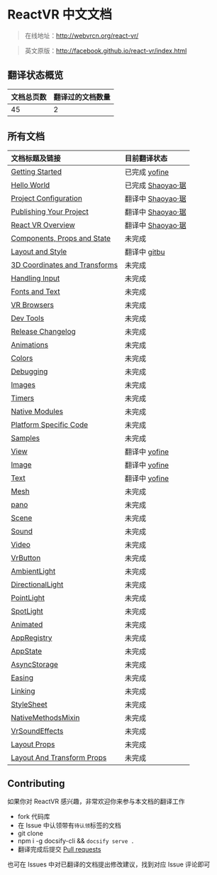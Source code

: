 # ReactVR 中文文档

> 在线地址：http://webvrcn.org/react-vr/

> 英文原版：http://facebook.github.io/react-vr/index.html

## 翻译状态概览

|  文档总页数 | 翻译过的文档数量 |
| :------| :------ |
| 45 | 2 |

## 所有文档

|  文档标题及链接 | 目前翻译状态 |
| :-------------- | :----------- |
| [Getting Started](http://webvrcn.org/react-vr/#/getting-started) |  已完成 [yofine](https://github.com/yofine) |
| [Hello World](http://webvrcn.org/react-vr/#/tutorial) | 已完成 [Shaoyao·琚](https://github.com/juzhiyuan) |
| [Project Configuration](http://webvrcn.org/react-vr/#/project-configuration) |  翻译中 [Shaoyao·琚](https://github.com/juzhiyuan) |
| [Publishing Your Project](http://webvrcn.org/react-vr/#/publishing) |  翻译中 [Shaoyao·琚](https://github.com/juzhiyuan) |
| [React VR Overview](http://webvrcn.org/react-vr/#/react-vroverview) |  翻译中 [Shaoyao·琚](https://github.com/juzhiyuan) |
| [Components, Props and State](http://webvrcn.org/react-vr/#/components-props-and-state) |  未完成 |
| [Layout and Style](http://webvrcn.org/react-vr/#/layout-and-style) |  翻译中 [gitbu](https://github.com/gitbu) |
| [3D Coordinates and Transforms](http://webvrcn.org/react-vr/#/3dcoordinates-and-transforms) |  未完成 |
| [Handling Input](http://webvrcn.org/react-vr/#/input) |  未完成 |
| [Fonts and Text](http://webvrcn.org/react-vr/#/fonts) |  未完成 |
| [VR Browsers](http://webvrcn.org/react-vr/#/vrbrowsers) |  未完成 |
| [Dev Tools](http://webvrcn.org/react-vr/#/dev-tools) |  未完成 |
| [Release Changelog](http://webvrcn.org/react-vr/#/release-change-log) |  未完成 |
| [Animations](http://webvrcn.org/react-vr/#/animations) |  未完成 |
| [Colors](http://webvrcn.org/react-vr/#/colors) |  未完成 |
| [Debugging](http://webvrcn.org/react-vr/#/debugging) |  未完成 |
| [Images](http://webvrcn.org/react-vr/#/images) |  未完成 |
| [Timers](http://webvrcn.org/react-vr/#/timers) |  未完成 |
| [Native Modules](http://webvrcn.org/react-vr/#/native-modules) |  未完成 |
| [Platform Specific Code](http://webvrcn.org/react-vr/#/platform-specific-information) |  未完成 |
| [Samples](http://webvrcn.org/react-vr/#/samples) |  未完成 |
| [View](http://webvrcn.org/react-vr/#/view) |  翻译中 [yofine](https://github.com/yofine) |
| [Image](http://webvrcn.org/react-vr/#/image) |  翻译中 [yofine](https://github.com/yofine) |
| [Text](http://webvrcn.org/react-vr/#/text) |  翻译中 [yofine](https://github.com/yofine) |
| [Mesh](http://webvrcn.org/react-vr/#/mesh) |  未完成 |
| [pano](http://webvrcn.org/react-vr/#/pano) |  未完成 |
| [Scene](http://webvrcn.org/react-vr/#/scene) |  未完成 |
| [Sound](http://webvrcn.org/react-vr/#/sound) |  未完成 |
| [Video](http://webvrcn.org/react-vr/#/video) |  未完成 |
| [VrButton](http://webvrcn.org/react-vr/#/vrbutton) |  未完成 |
| [AmbientLight](http://webvrcn.org/react-vr/#/ambientlight) |  未完成 |
| [DirectionalLight](http://webvrcn.org/react-vr/#/directionallight) |  未完成 |
| [PointLight](http://webvrcn.org/react-vr/#/pointlight) |  未完成 |
| [SpotLight](http://webvrcn.org/react-vr/#/spotlight) |  未完成 |
| [Animated](http://webvrcn.org/react-vr/#/animated) |  未完成 |
| [AppRegistry](http://webvrcn.org/react-vr/#/appregistry) |  未完成 |
| [AppState](http://webvrcn.org/react-vr/#/appstate) |  未完成 |
| [AsyncStorage](http://webvrcn.org/react-vr/#/asyncstorage) |  未完成 |
| [Easing](http://webvrcn.org/react-vr/#/easing) |  未完成 |
| [Linking](http://webvrcn.org/react-vr/#/linking) |  未完成 |
| [StyleSheet](http://webvrcn.org/react-vr/#/stylesheet) |  未完成 |
| [NativeMethodsMixin](http://webvrcn.org/react-vr/#/nativemethodsmixin) |  未完成 |
| [VrSoundEffects](http://webvrcn.org/react-vr/#/vrsoundeffects) |  未完成 |
| [Layout Props](http://webvrcn.org/react-vr/#/layout-props) |  未完成 |
| [Layout And Transform Props](http://webvrcn.org/react-vr/#/layout-and-transform-props) |  未完成 |

## Contributing
如果你对 ReactVR 感兴趣，非常欢迎你来参与本文档的翻译工作
- fork 代码库
- 在 Issue 中认领带有`待认领`标签的文档
- git clone 
- npm i -g docsify-cli && `docsify serve .`
- 翻译完成后提交 [Pull requests](https://github.com/yofine/ReactVR-docs-zh-cn/pulls)

也可在 Issues 中对已翻译的文档提出修改建议，找到对应 Issue 评论即可
